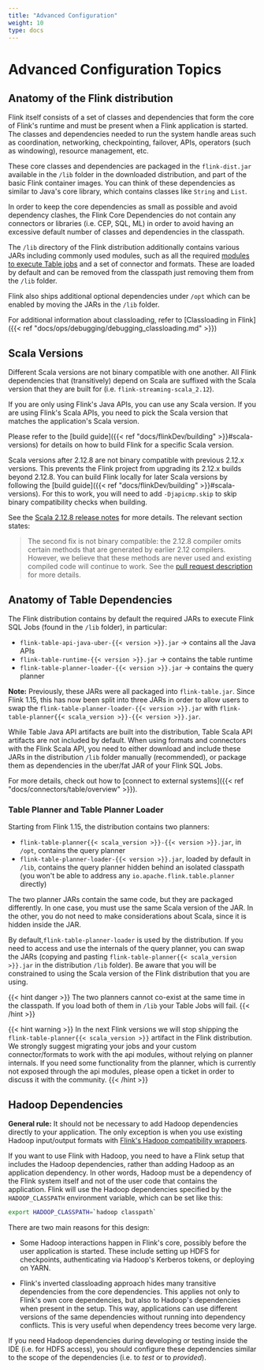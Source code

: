 ```yaml
---
title: "Advanced Configuration"
weight: 10
type: docs
---
```

<!--
Licensed to the Apache Software Foundation (ASF) under one
or more contributor license agreements.  See the NOTICE file
distributed with this work for additional information
regarding copyright ownership.  The ASF licenses this file
to you under the Apache License, Version 2.0 (the
"License"); you may not use this file except in compliance
with the License.  You may obtain a copy of the License at

  http://www.apache.org/licenses/LICENSE-2.0

Unless required by applicable law or agreed to in writing,
software distributed under the License is distributed on an
"AS IS" BASIS, WITHOUT WARRANTIES OR CONDITIONS OF ANY
KIND, either express or implied.  See the License for the
specific language governing permissions and limitations
under the License.
-->

# Advanced Configuration Topics

## Anatomy of the Flink distribution

Flink itself consists of a set of classes and dependencies that form the core of Flink's runtime
and must be present when a Flink application is started. The classes and dependencies needed to run
the system handle areas such as coordination, networking, checkpointing, failover, APIs,
operators (such as windowing), resource management, etc.

These core classes and dependencies are packaged in the `flink-dist.jar` available in the `/lib`
folder in the downloaded distribution, and part of the basic Flink container images. 
You can think of these dependencies as similar to Java's core library, which contains classes like `String` and `List`.

In order to keep the core dependencies as small as possible and avoid dependency clashes, the
Flink Core Dependencies do not contain any connectors or libraries (i.e. CEP, SQL, ML) in order to
avoid having an excessive default number of classes and dependencies in the classpath.

The `/lib` directory of the Flink distribution additionally contains various JARs including commonly used modules, 
such as all the required [modules to execute Table jobs](#anatomy-of-table-dependencies) and a set of connector and formats.
These are loaded by default and can be removed from the classpath just removing them from the `/lib` folder.

Flink also ships additional optional dependencies under `/opt` which can be enabled by moving the JARs in the `/lib` folder.

For additional information about classloading, refer to [Classloading in Flink]({{< ref "docs/ops/debugging/debugging_classloading.md" >}})

## Scala Versions

Different Scala versions are not binary compatible with one another. All Flink dependencies that 
(transitively) depend on Scala are suffixed with the Scala version that they are built for 
(i.e. `flink-streaming-scala_2.12`).

If you are only using Flink's Java APIs, you can use any Scala version. If you are using Flink's Scala APIs, 
you need to pick the Scala version that matches the application's Scala version.

Please refer to the [build guide]({{< ref "docs/flinkDev/building" >}}#scala-versions) for details 
on how to build Flink for a specific Scala version.

Scala versions after 2.12.8 are not binary compatible with previous 2.12.x versions. This prevents
the Flink project from upgrading its 2.12.x builds beyond 2.12.8. You can build Flink locally for
later Scala versions by following the [build guide]({{< ref "docs/flinkDev/building" >}}#scala-versions).
For this to work, you will need to add `-Djapicmp.skip` to skip binary compatibility checks when building.

See the [Scala 2.12.8 release notes](https://github.com/scala/scala/releases/tag/v2.12.8) for more details.
The relevant section states:

> The second fix is not binary compatible: the 2.12.8 compiler omits certain
> methods that are generated by earlier 2.12 compilers. However, we believe
> that these methods are never used and existing compiled code will continue to
> work.  See the [pull request
> description](https://github.com/scala/scala/pull/7469) for more details.

## Anatomy of Table Dependencies

The Flink distribution contains by default the required JARs to execute Flink SQL Jobs (found in the `/lib` folder), 
in particular:

- `flink-table-api-java-uber-{{< version >}}.jar` &#8594; contains all the Java APIs 
- `flink-table-runtime-{{< version >}}.jar` &#8594; contains the table runtime
- `flink-table-planner-loader-{{< version >}}.jar` &#8594; contains the query planner

**Note:** Previously, these JARs were all packaged into `flink-table.jar`. Since Flink 1.15, this has 
now been split into three JARs in order to allow users to swap the `flink-table-planner-loader-{{< version >}}.jar` 
with `flink-table-planner{{< scala_version >}}-{{< version >}}.jar`.

While Table Java API artifacts are built into the distribution, Table Scala API artifacts are not 
included by default. When using formats and connectors with the Flink Scala API, you need to either 
download and include these JARs in the distribution `/lib` folder manually (recommended), or package 
them as dependencies in the uber/fat JAR of your Flink SQL Jobs.

For more details, check out how to [connect to external systems]({{< ref "docs/connectors/table/overview" >}}).

### Table Planner and Table Planner Loader

Starting from Flink 1.15, the distribution contains two planners:

- `flink-table-planner{{< scala_version >}}-{{< version >}}.jar`, in `/opt`, contains the query planner
- `flink-table-planner-loader-{{< version >}}.jar`, loaded by default in `/lib`, contains the query planner 
  hidden behind an isolated classpath (you won't be able to address any `io.apache.flink.table.planner` directly)

The two planner JARs contain the same code, but they are packaged differently. In one case, you must use the 
same Scala version of the JAR. In the other, you do not need to make considerations about Scala, since
it is hidden inside the JAR.

By default,`flink-table-planner-loader` is used by the distribution. If you need to access and use the internals of the query planner, 
you can swap the JARs (copying and pasting `flink-table-planner{{< scala_version >}}.jar` in the distribution `/lib` folder). 
Be aware that you will be constrained to using the Scala version of the Flink distribution that you are using.

{{< hint danger >}}
The two planners cannot co-exist at the same time in the classpath. If you load both of them
in `/lib` your Table Jobs will fail.
{{< /hint >}}

{{< hint warning >}}
In the next Flink versions we will stop shipping the `flink-table-planner{{< scala_version >}}` artifact in the Flink distribution. 
We strongly suggest migrating your jobs and your custom connector/formats to work with the api modules, without relying on planner internals. 
If you need some functionality from the planner, which is currently not exposed through the api modules, please open a ticket in order to discuss it with the community.
{{< /hint >}}

## Hadoop Dependencies

**General rule:** It should not be necessary to add Hadoop dependencies directly to your application.
The only exception is when you use existing Hadoop input/output formats with [Flink's Hadoop compatibility 
wrappers](https://nightlies.apache.org/flink/flink-docs-master/docs/dev/dataset/hadoop_compatibility/).

If you want to use Flink with Hadoop, you need to have a Flink setup that includes the Hadoop dependencies, 
rather than adding Hadoop as an application dependency. In other words, Hadoop must be a dependency 
of the Flink system itself and not of the user code that contains the application. Flink will use the
Hadoop dependencies specified by the `HADOOP_CLASSPATH` environment variable, which can be set like this:

```bash
export HADOOP_CLASSPATH=`hadoop classpath`
```

There are two main reasons for this design:

- Some Hadoop interactions happen in Flink's core, possibly before the user application is started. 
  These include setting up HDFS for checkpoints, authenticating via Hadoop's Kerberos tokens, or 
  deploying on YARN.

- Flink's inverted classloading approach hides many transitive dependencies from the core dependencies. 
  This applies not only to Flink's own core dependencies, but also to Hadoop's dependencies when present 
  in the setup. This way, applications can use different versions of the same dependencies without 
  running into dependency conflicts. This is very useful when dependency trees become very large. 

If you need Hadoop dependencies during developing or testing inside the IDE (i.e. for HDFS access),
you should configure these dependencies similar to the scope of the dependencies (i.e. to *test* or 
to *provided*).
